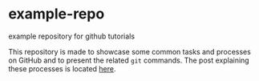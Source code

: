 # example-repo
example repository for github tutorials

This repository is made to showcase some common tasks and processes on GitHub
and to present the related `git` commands. The post explaining these processes
is located
[here](gitgithub-how-to-contribute-to-an-open-source-project-on-github.html).
